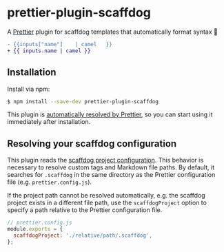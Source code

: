 # prettier-plugin-scaffdog

A [Prettier](https://prettier.io) plugin for scaffdog templates that automatically format syntax :dog:

```diff
- {{inputs["name"]    | camel   }}
+ {{ inputs.name | camel }}
```

## Installation

Install via npm:

```bash
$ npm install --save-dev prettier-plugin-scaffdog
```

This plugin is [automatically resolved by Prettier](https://prettier.io/docs/en/plugins.html#using-plugins), so you can start using it immediately after installation.

## Resolving your scaffdog configuration

This plugin reads the [scaffdog project configuration](https://github.com/cats-oss/scaffdog#configuration). This behavior is necessary to resolve custom tags and Markdown file paths. By default, it searches for `.scaffdog` in the same directory as the Prettier configuration file (e.g. `prettier.config.js`).

If the project path cannot be resolved automatically, e.g. the scaffdog project exists in a different file path, use the `scaffdogProject` option to specify a path relative to the Prettier configuration file.

```javascript
// prettier.config.js
module.exports = {
  scaffdogProject: './relative/path/.scaffdog',
};
```
